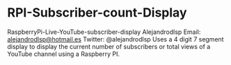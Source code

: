 # RPI-Subscriber-count-Display
RaspberryPi-Live-YouTube-subscriber-display
Alejandrodlsp
Email: alejandrodlsp@hotmail.es
Twitter: @alejandrodlsp
Uses a 4 digit 7 segment display to display the current number of subscribers or total views of a YouTube channel using a Raspberry PI.
